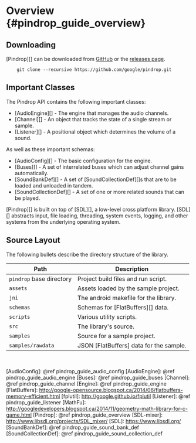 Overview    {#pindrop_guide_overview}
========

## Downloading

[Pindrop][] can be downloaded from [GitHub](http://github.com/google/pindrop)
or the [releases page](http://github.com/google/pindrop/releases).

~~~{.sh}
    git clone --recursive https://github.com/google/pindrop.git
~~~

## Important Classes

The Pindrop API contains the following important classes:
  * [AudioEngine][] - The engine that manages the audio channels.
  * [Channel][] - An object that tracks the state of a single stream or sample.
  * [Listener][] - A positional object which determines the volume of a sound.

As well as these important schemas:
  * [AudioConfig][] - The basic configuration for the engine.
  * [Buses][] - A set of interrelated buses which can adjust channel gains
                automatically.
  * [SoundBankDef][] - A set of [SoundCollectionDef][]s that are to be loaded
                       and unloaded in tandem.
  * [SoundCollectionDef][] - A set of one or more related sounds that can be
                             played.

[Pindrop][] is built on top of [SDL][], a low-level cross platform library.
[SDL][] abstracts input, file loading, threading, system events, logging, and
other systems from the underlying operating system.

## Source Layout

The following bullets describe the directory structure of the library.

| Path                          | Description                                  |
|-------------------------------|----------------------------------------------|
| `pindrop` base directory      | Project build files and run script.          |
| `assets`                      | Assets loaded by the sample project.         |
| `jni`                         | The android makefile for the library.        |
| `schemas`                     | Schemas for [FlatBuffers][] data.            |
| `scripts`                     | Various utility scripts.                     |
| `src`                         | The library's source.                        |
| `samples`                     | Source for a sample project.                 |
| `samples/rawdata`             | JSON [FlatBuffers] data for the sample.      |

<br>

  [AudioConfig]: @ref pindrop_guide_audio_config
  [AudioEngine]: @ref pindrop_guide_audio_engine
  [Buses]: @ref pindrop_guide_buses
  [Channel]: @ref pindrop_guide_channel
  [Engine]: @ref pindrop_guide_engine
  [FlatBuffers]: http://google-opensource.blogspot.ca/2014/06/flatbuffers-memory-efficient.html
  [fplutil]: http://google.github.io/fplutil
  [Listener]: @ref pindrop_guide_listener
  [MathFu]: http://googledevelopers.blogspot.ca/2014/11/geometry-math-library-for-c-game.html
  [Pindrop]: @ref pindrop_guide_overview
  [SDL-mixer]: http://www.libsdl.org/projects/SDL_mixer/
  [SDL]: https://www.libsdl.org/
  [SoundBankDef]: @ref pindrop_guide_sound_bank_def
  [SoundCollectionDef]:  @ref pindrop_guide_sound_collection_def
